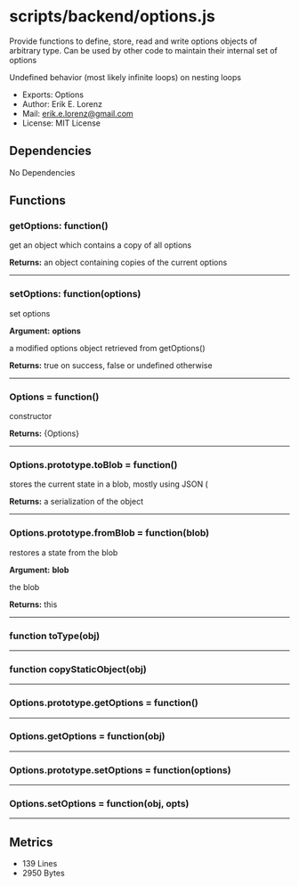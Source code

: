 # scripts/backend/options.js


Provide functions to define, store, read and write options objects of
arbitrary type. Can be used by other code to maintain their internal set of
options

Undefined behavior (most likely infinite loops) on nesting loops

* Exports: Options
* Author: Erik E. Lorenz 
* Mail: <erik.e.lorenz@gmail.com>
* License: MIT License


## Dependencies

No Dependencies

## Functions

###       getOptions: function()
get an object which contains a copy of all options


**Returns:** an object containing copies of the current options

---


###       setOptions: function(options)
set options

**Argument:** **options**

a modified options object retrieved from getOptions()

**Returns:** true on success, false or undefined otherwise

---


###   Options = function()
constructor


**Returns:** {Options}

---


###   Options.prototype.toBlob = function()
stores the current state in a blob, mostly using JSON (


**Returns:** a serialization of the object

---


###   Options.prototype.fromBlob = function(blob)
restores a state from the blob

**Argument:** **blob**

the blob

**Returns:** this

---


###   function toType(obj)

---

###   function copyStaticObject(obj)

---

###   Options.prototype.getOptions = function()

---

###   Options.getOptions = function(obj)

---

###   Options.prototype.setOptions = function(options)

---

###   Options.setOptions = function(obj, opts)

---

## Metrics

* 139 Lines
* 2950 Bytes

